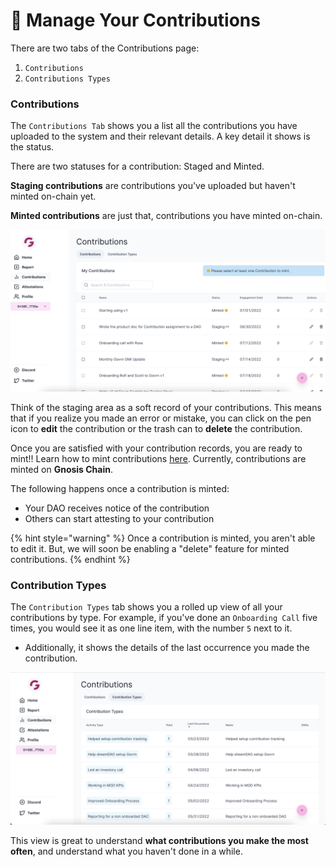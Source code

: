 # 🔧 Manage Your Contributions

There are two tabs of the Contributions page:

1. &#x20;`Contributions`
2. `Contributions Types`

### Contributions

The `Contributions Tab` shows you a list all the contributions you have uploaded to the system and their relevant details.  A key detail it shows is the status.

There are two statuses for a contribution: Staged and Minted.

**Staging contributions** are contributions you've uploaded but haven't minted on-chain yet.

**Minted contributions** are just that, contributions you have minted on-chain.

![](<../.gitbook/assets/Screen Shot 2022-07-25 at 3.42.36 PM.png>)

Think of the staging area as a soft record of your contributions.  This means that if you realize you made an error or mistake, you can click on the pen icon to **edit** the contribution or the trash can to **delete** the contribution.

Once you are satisfied with your contribution records, you are ready to mint!!  Learn how to mint contributions [here](mint-your-contributions.md).  Currently, contributions are minted on **Gnosis Chain**. &#x20;

The following happens once a contribution is minted:

* Your DAO receives notice of the contribution
* Others can start attesting to your contribution

{% hint style="warning" %}
Once a contribution is minted, you aren't able to edit it. But, we will soon be enabling a "delete" feature for minted contributions.
{% endhint %}

### Contribution Types

The `Contribution Types` tab shows you a rolled up view of all your contributions by type.  For example, if you've done an `Onboarding Call` five times, you would see it as one line item, with the number `5` next to it.

* Additionally, it shows the details of the last occurrence you made the contribution.

![](<../.gitbook/assets/Screen Shot 2022-06-24 at 1.49.08 PM.png>)

This view is great to understand **what contributions you make the most often**, and understand what you haven't done in a while.
